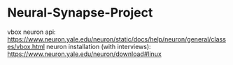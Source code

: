 # Neural-Synapse-Project
vbox neuron api: https://www.neuron.yale.edu/neuron/static/docs/help/neuron/general/classes/vbox.html
neuron installation (with interviews): https://www.neuron.yale.edu/neuron/download#linux
